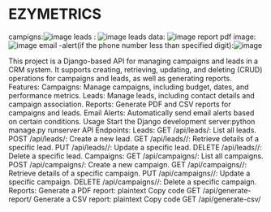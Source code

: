 # EZYMETRICS
campigns:![image](https://github.com/user-attachments/assets/59e7d341-3445-4dc1-ba54-d3a05a2fdc26)
leads : ![image](https://github.com/user-attachments/assets/9f24e092-ab98-4853-9a21-70b41dba22b7)
leads data: ![image](https://github.com/user-attachments/assets/61c5e9ec-0310-4a18-954a-22c5dcbbea79)
report pdf image:![image](https://github.com/user-attachments/assets/890f6587-8814-4219-912b-209cdfe1b47a)
email -alert(if the phone number less than specified digit):![image](https://github.com/user-attachments/assets/92e882bf-6c41-4014-a95b-7e0149b1eace)

This project is a Django-based API for managing campaigns and leads in a CRM system. It supports creating, retrieving, updating, and deleting (CRUD) operations for campaigns and leads, as well as generating reports.
Features:
Campaigns: Manage campaigns, including budget, dates, and performance metrics.
Leads: Manage leads, including contact details and campaign association.
Reports: Generate PDF and CSV reports for campaigns and leads.
Email Alerts: Automatically send email alerts based on certain conditions.
Usage
Start the Django development server:python manage.py runserver
API Endpoints:
Leads:
GET /api/leads/: List all leads.
POST /api/leads/: Create a new lead.
GET /api/leads/<id>/: Retrieve details of a specific lead.
PUT /api/leads/<id>/: Update a specific lead.
DELETE /api/leads/<id>/: Delete a specific lead.
Campaigns:
GET /api/campaigns/: List all campaigns.
POST /api/campaigns/: Create a new campaign.
GET /api/campaigns/<id>/: Retrieve details of a specific campaign.
PUT /api/campaigns/<id>/: Update a specific campaign.
DELETE /api/campaigns/<id>/: Delete a specific campaign.
Reports:
Generate a PDF report:
plaintext
Copy code
GET /api/generate-report/
Generate a CSV report:
plaintext
Copy code
GET /api/generate-csv/


